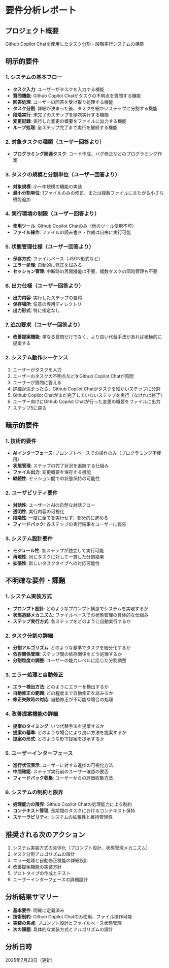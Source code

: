 # 要件分析レポート

## プロジェクト概要
Github Copilot Chatを使用したタスク分割・段階実行システムの構築

## 明示的要件

### 1. システムの基本フロー
- **タスク入力**: ユーザーがタスクを入力する機能
- **質問機能**: Github Copilot Chatがタスクの不明点を質問する機能
- **回答処理**: ユーザーの回答を受け取り処理する機能
- **タスク分割**: 詳細が決まった後、タスクを細かいステップに分割する機能
- **段階実行**: 未完了のステップを順次実行する機能
- **変更記録**: 実行した変更の概要をファイルに出力する機能
- **ループ処理**: 全ステップ完了まで実行を継続する機能

### 2. 対象タスクの種類（ユーザー回答より）
- **プログラミング関連タスク**: コード作成、バグ修正などのプログラミング作業

### 3. タスクの規模と分割単位（ユーザー回答より）
- **対象規模**: 小～中規模の機能の実装
- **最小分割単位**: 1ファイルのみの修正、または複数ファイルにまたがる小さな機能追加

### 4. 実行環境の制限（ユーザー回答より）
- **使用ツール**: Github Copilot Chatのみ（他のツール使用不可）
- **ファイル操作**: ファイルの読み書き・作成は自由に実行可能

### 5. 状態管理仕様（ユーザー回答より）
- **保存方式**: ファイルベース（JSON形式など）
- **エラー処理**: 自動的に修正を試みる
- **セッション管理**: 中断時の再開機能は不要、複数タスクの同時管理も不要

### 6. 出力仕様（ユーザー回答より）
- **出力内容**: 実行したステップの要約
- **保存場所**: 任意の専用ディレクトリ
- **出力形式**: 特に指定なし

### 7. 追加要求（ユーザー回答より）
- **改善提案機能**: 単なる質問だけでなく、より良い代替手法があれば積極的に提案する

### 2. システム動作シーケンス
1. ユーザーがタスクを入力
2. ユーザーのタスクの不明点などをGithub Copilot Chatが質問
3. ユーザーが質問に答える
4. 詳細が決まったら、Github Copilot Chatがタスクを細かいステップに分割
5. Github Copilot Chatがまだ完了していないステップを実行（なければ終了）
6. ユーザー向けにGithub Copilot Chatが行った変更の概要をファイルに出力
7. ステップ5に戻る

## 暗示的要件

### 1. 技術的要件
- **AIインターフェース**: プロンプトベースでの操作のみ（プログラミング不使用）
- **状態管理**: ステップの完了状況を追跡する仕組み
- **ファイル出力**: 変更概要を保存する機能
- **継続性**: セッション間での状態保持の可能性

### 2. ユーザビリティ要件
- **対話性**: ユーザーとAIの自然な対話フロー
- **透明性**: 実行内容の可視化
- **段階性**: 一度に全てを実行せず、部分的に進める
- **フィードバック**: 各ステップの実行結果をユーザーに報告

### 3. システム設計要件
- **モジュール性**: 各ステップが独立して実行可能
- **再現性**: 同じタスクに対して一貫した分割結果
- **拡張性**: 新しいタスクタイプへの対応可能性

## 不明確な要件・課題

### 1. システム実装方式
- **プロンプト設計**: どのようなプロンプト構造でシステムを実現するか
- **状態追跡メカニズム**: ファイルベースでの状態管理の具体的な仕組み
- **ステップ実行方式**: 各ステップをどのように自動実行するか

### 2. タスク分割の詳細
- **分割アルゴリズム**: どのような基準でタスクを細分化するか
- **依存関係管理**: ステップ間の依存関係をどう処理するか
- **分割粒度の調整**: ユーザーの能力レベルに応じた分割調整

### 3. エラー処理と自動修正
- **エラー検出方法**: どのようにエラーを検出するか
- **自動修正の範囲**: どの程度まで自動修正を試みるか
- **修正失敗時の対応**: 自動修正が不可能な場合の処理

### 4. 改善提案機能の詳細
- **提案のタイミング**: いつ代替手法を提案するか
- **提案の基準**: どのような場合により良い方法を提案するか
- **提案の形式**: どのような形で提案を提示するか

### 5. ユーザーインターフェース
- **進行状況表示**: ユーザーに対する進捗の可視化方法
- **中間確認**: ステップ実行前のユーザー確認の要否
- **フィードバック収集**: ユーザーからの評価収集方法

### 6. システムの制約と限界
- **処理能力の限界**: Github Copilot Chatの処理能力による制約
- **コンテキスト管理**: 長期間のタスクにおけるコンテキスト保持
- **スケーラビリティ**: システムの拡張性と維持管理性

## 推奨される次のアクション
1. システム実装方式の具体化（プロンプト設計、状態管理メカニズム）
2. タスク分割アルゴリズムの設計
3. エラー処理と自動修正機能の詳細設計
4. 改善提案機能の実装方針
5. プロトタイプの作成とテスト
6. ユーザーインターフェースの詳細設計

## 分析結果サマリー
- **基本要件**: 明確に定義済み
- **技術制約**: Github Copilot Chatのみ使用、ファイル操作可能
- **実装の焦点**: プロンプト設計とファイルベース状態管理
- **次の課題**: 具体的な実装方式とアルゴリズムの設計

## 分析日時
2025年7月23日（更新）
